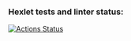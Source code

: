### Hexlet tests and linter status:
[![Actions Status](https://github.com/CAHTEL/php-project-57/workflows/hexlet-check/badge.svg)](https://github.com/CAHTEL/php-project-57/actions)